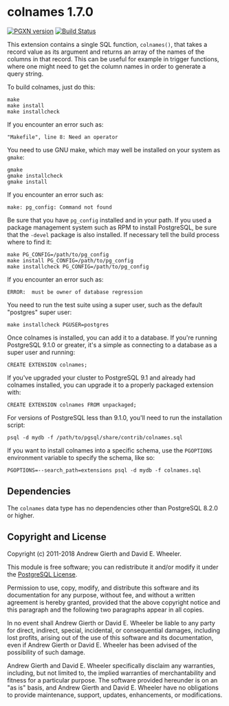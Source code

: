 colnames 1.7.0
==============

[![PGXN version](https://badge.fury.io/pg/colnames.svg)](https://badge.fury.io/pg/colnames)
[![Build Status](https://github.com/theory/colnames/workflows/CI/badge.svg)](https://github.com/theory/colnames/actions)

This extension contains a single SQL function, `colnames()`, that takes a
record value as its argument and returns an array of the names of the columns
in that record. This can be useful for example in trigger functions, where one
might need to get the column names in order to generate a query string.

To build colnames, just do this:

    make
    make install
    make installcheck

If you encounter an error such as:

    "Makefile", line 8: Need an operator

You need to use GNU make, which may well be installed on your system as
`gmake`:

    gmake
    gmake installcheck
    gmake install

If you encounter an error such as:

    make: pg_config: Command not found

Be sure that you have `pg_config` installed and in your path. If you used a
package management system such as RPM to install PostgreSQL, be sure that the
`-devel` package is also installed. If necessary tell the build process where
to find it:

    make PG_CONFIG=/path/to/pg_config
    make install PG_CONFIG=/path/to/pg_config
    make installcheck PG_CONFIG=/path/to/pg_config

If you encounter an error such as:

    ERROR:  must be owner of database regression

You need to run the test suite using a super user, such as the default
"postgres" super user:

    make installcheck PGUSER=postgres

Once colnames is installed, you can add it to a database. If you're running
PostgreSQL 9.1.0 or greater, it's a simple as connecting to a database as a
super user and running:

    CREATE EXTENSION colnames;

If you've upgraded your cluster to PostgreSQL 9.1 and already had colnames
installed, you can upgrade it to a properly packaged extension with:

    CREATE EXTENSION colnames FROM unpackaged;

For versions of PostgreSQL less than 9.1.0, you'll need to run the
installation script:

    psql -d mydb -f /path/to/pgsql/share/contrib/colnames.sql

If you want to install colnames into a specific schema, use the `PGOPTIONS`
environment variable to specify the schema, like so:

    PGOPTIONS=--search_path=extensions psql -d mydb -f colnames.sql

Dependencies
------------
The `colnames` data type has no dependencies other than PostgreSQL 8.2.0
or higher.

Copyright and License
---------------------

Copyright (c) 2011-2018 Andrew Gierth and David E. Wheeler.

This module is free software; you can redistribute it and/or modify it under
the [PostgreSQL License](http://www.opensource.org/licenses/postgresql).

Permission to use, copy, modify, and distribute this software and its
documentation for any purpose, without fee, and without a written agreement is
hereby granted, provided that the above copyright notice and this paragraph
and the following two paragraphs appear in all copies.

In no event shall Andrew Gierth or David E. Wheeler be liable to any party for
direct, indirect, special, incidental, or consequential damages, including
lost profits, arising out of the use of this software and its documentation,
even if Andrew Gierth or David E. Wheeler has been advised of the possibility
of such damage.

Andrew Gierth and David E. Wheeler specifically disclaim any warranties,
including, but not limited to, the implied warranties of merchantability and
fitness for a particular purpose. The software provided hereunder is on an "as
is" basis, and Andrew Gierth and David E. Wheeler have no obligations to
provide maintenance, support, updates, enhancements, or modifications.
